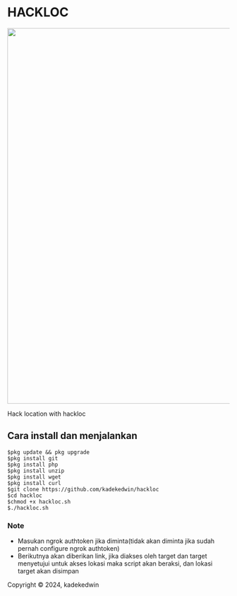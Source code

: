 # HACKLOC
<img width="850" src="https://github.com/kadekedwin/hackloc/assets/71983420/013070f3-82ce-4680-bbd8-3ef1378eccd3">

Hack location with hackloc


## Cara install dan menjalankan
```
$pkg update && pkg upgrade
$pkg install git
$pkg install php
$pkg install unzip
$pkg install wget
$pkg install curl
$git clone https://github.com/kadekedwin/hackloc
$cd hackloc
$chmod +x hackloc.sh
$./hackloc.sh
```

### Note
- Masukan ngrok authtoken jika diminta(tidak akan diminta jika sudah pernah configure ngrok authtoken)
- Berikutnya akan diberikan link, jika diakses oleh target dan target menyetujui untuk akses lokasi maka script akan beraksi, dan lokasi target akan disimpan


Copyright © 2024, kadekedwin
